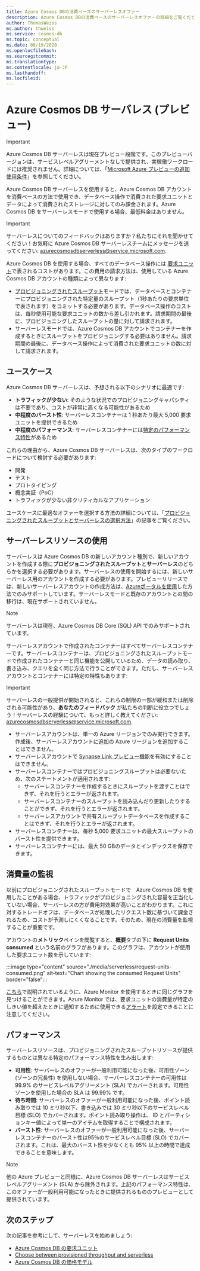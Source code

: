 ```yaml
---
title: Azure Cosmos DBの消費ベースのサーバーレスオファー
description: Azure Cosmos DBの消費ベースのサーバーレスオファーの詳細をご覧ください。
author: ThomasWeiss
ms.author: thweiss
ms.service: cosmos-db
ms.topic: conceptual
ms.date: 08/19/2020
ms.openlocfilehash: 
ms.sourcegitcommit: 
ms.translationtype: 
ms.contentlocale: ja-JP
ms.lasthandoff: 
ms.locfileid: 
---
```


# Azure Cosmos DB サーバレス (プレビュー)

> [!IMPORTANT]
> Azure Cosmos DB サーバーレスは現在プレビュー段階です。このプレビューバージョンは、サービスレベルアグリーメントなしで提供され、実稼働ワークロードには推奨されません。詳細については、「[Microsoft Azure プレビューの追加使用条件](https://azure.microsoft.com/support/legal/preview-supplemental-terms/)」を参照してください。

Azure Cosmos DB サーバーレスを使用すると、Azure Cosmos DB アカウントを消費ベースの方法で使用でき、データベース操作で消費された要求ユニットとデータによって消費されたストレージに対してのみ課金されます。Azure Cosmos DB をサーバーレスモードで使用する場合、最低料金はありません。

> [!IMPORTANT] 
> サーバーレスについてのフィードバックはありますか？私たちにそれを聞かせてください！お気軽に Azure Cosmos DB サーバーレスチームにメッセージを送ってください: [azurecosmosdbserverless@service.microsoft.com](mailto:azurecosmosdbserverless@service.microsoft.com).

Azure Cosmos DB を使用する場合、すべてのデータベース操作には [要求ユニット](request-units.md)で表されるコストがあります。この費用の請求方法は、使用している Azure Cosmos DB アカウントの種類によって異なります:

- [プロビジョニングされたスループット](set-throughput.md)モードでは、データベースとコンテナーにプロビジョニングされた特定量のスループット（1秒あたりの要求単位で表されます）をコミットする必要があります。データベース操作のコストは、毎秒使用可能な要求ユニットの数から差し引かれます。請求期間の最後に、プロビジョニングしたスループットの量に対して請求されます。
- サーバーレスモードでは、Azure Cosmos DB アカウントでコンテナーを作成するときにスループットをプロビジョニングする必要はありません。請求期間の最後に、データベース操作によって消費された要求ユニットの数に対して請求されます。

## ユースケース

Azure Cosmos DB サーバーレスは、予想される以下のシナリオに最適です:

- **トラフィックが少ない**: そのような状況でのプロビジョニングキャパシティは不要であり、コストが非常に高くなる可能性があるため
- **中程度のバースト性**: サーバーレスコンテナーは 1 秒あたり最大 5,000 要求ユニットを提供できるため
- **中程度のパフォーマンス**: サーバーレスコンテナーには[特定のパフォーマンス特性](#performance)があるため

これらの理由から、Azure Cosmos DB サーバーレスは、次のタイプのワークロードについて検討する必要があります:

- 開発
- テスト
- プロトタイピング
- 概念実証（PoC）
- トラフィックが少ない非クリティカルなアプリケーション

ユースケースに最適なオファーを選択する方法の詳細については、「[プロビジョニングされたスループットとサーバーレスの選択方法](throughput-serverless.md)」の記事をご覧ください。

## サーバーレスリソースの使用

サーバーレスは Azure Cosmos DB の新しいアカウント種別で、新しいアカウントを作成する際に**プロビジョニングされたスループット**と**サーバーレス**のどちらかを選択する必要があります。サーバーレスの使用を開始するには、新しいサーバーレス用のアカウントを作成する必要があります。プレビューリリースでは、新しいサーバーレスアカウントの作成方法は、[Azureポータルを使用](create-cosmosdb-resources-portal.md)した方法でのみサポートしています。サーバーレスモードと既存のアカウントとの間の移行は、現在サポートされていません。

> [!NOTE]
> サーバーレスは現在、Azure Cosmos DB Core (SQL) API でのみサポートされています。

サーバーレスアカウントで作成されたコンテナーはすべてサーバーレスコンテナーです。サーバーレスコンテナーは、プロビジョニングされたスループットモードで作成されたコンテナーと同じ機能を公開しているため、データの読み取り、書き込み、クエリを全く同じ方法で行うことができます。ただし、サーバーレスアカウントとコンテナーには特定の特性もあります:

> [!IMPORTANT]
> サーバーレスの一般提供が開始されると、これらの制限の一部が緩和または削除される可能性があり、**あなたのフィードバック** が私たちの判断に役立つでしょう！サーバーレスの経験について、もっと詳しく教えてください: [azurecosmosdbserverless@service.microsoft.com](mailto:azurecosmosdbserverless@service.microsoft.com).

- サーバーレスアカウントは、単一の Azure リージョンでのみ実行できます。作成後、サーバーレスアカウントに追加の Azure リージョンを追加することはできません。
- サーバーレスアカウントで [Synapse Link プレビュー機能](synapse-link.md)を有効にすることはできません。
- サーバーレスコンテナーではプロビジョニングスループットは必要ないため、次のステートメントが適用されます:
    - サーバーレスコンテナーを作成するときにスループットを渡すことはできず、それを行うとエラーが返されます。
    - サーバーレスコンテナーのスループットを読み込んだり更新したりすることができず、それを行うとエラーが返されます。
    - サーバーレスアカウントで共有スループットデータベースを作成することはできず、それを行うとエラーが返されます。
- サーバーレスコンテナーは、毎秒 5,000 要求ユニットの最大スループットのバースト性を提供できます。
- サーバーレスコンテナーには、最大 50 GBのデータとインデックスを保存できます。

## 消費量の監視

以前にプロビジョニングされたスループットモードで　Azure Cosmos DB を使用したことがある場合、トラフィックがプロビジョニングされた容量を正当化していない場合、サーバーレスの方が費用対効果が高いことがわかります。これに対するトレードオフは、データベースが処理したリクエスト数に基づいて課金されるため、コストが予測しにくくなることです。そのため、現在の消費量を監視することが重要です。

アカウントの**メトリック**ペインを閲覧すると、**概要**タブの下に **Request Units consumed** という名前のグラフがあります。このグラフは、アカウントが使用した要求ユニット数を示しています:

:::image type="content" source="./media/serverless/request-units-consumed.png" alt-text="Chart showing the consumed Request Units" border="false":::

[こちら](monitor-request-unit-usage.md)で説明されているように、Azure Monitor を使用するときに同じグラフを見つけることができます。Azure Monitor では、要求ユニットの消費量が特定のしきい値を超えたときに通知するために使用できる[アラート](../azure-monitor/platform/alerts-metric-overview.md)を設定できることに注意してください。

## <a id="performance"></a>パフォーマンス

サーバーレスリソースは、プロビジョニングされたスループットリソースが提供するものとは異なる特定のパフォーマンス特性を生み出します:

- **可用性**: サーバーレスのオファーが一般利用可能になった後、可用性ゾーン (ゾーンの冗長性) を使用しない場合、サーバーレスコンテナーの可用性は 99.9% のサービスレベルアグリーメント (SLA) でカバーされます。可用性ゾーンを使用した場合の SLA は 99.99% です。
- **待ち時間**: サーバーレスのオファーが一般利用可能になった後、ポイント読み取りでは 10 ミリ秒以下、書き込みでは 30 ミリ秒以下のサービスレベル目標 (SLO) でカバーされます。ポイント読み取り操作は、 ID とパーティションキー値によって単一のアイテムを取得することで構成されます。
- **バースト性**: サーバーレスのオファーが一般利用可能になった後、サーバーレスコンテナーのバースト性は95％のサービスレベル目標 (SLO) でカバーされます。これは、最大のバースト性を少なくとも 95% 以上の時間で達成できることを意味します。

> [!NOTE]
> 他の Azure プレビューと同様に、Azure Cosmos DB サーバーレスはサービスレベルアグリーメント (SLA) から除外されます。上記のパフォーマンス特性は、このオファーが一般利用可能になったときに提供されるもののプレビューとして提供されています。

## 次のステップ

次の記事を参考にして、サーバーレスを始めましょう:

- [Azure Cosmos DB の要求ユニット](request-units.md)
- [Choose between provisioned throughput and serverless](throughput-serverless.md)
- [Azure Cosmos DB の価格モデル](how-pricing-works.md)

